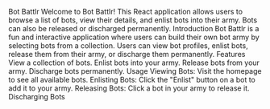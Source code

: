 Bot Battlr
Welcome to Bot Battlr! This React application allows users to browse a list of bots, view their details, and enlist bots into their army. Bots can also be released or discharged permanently.
Introduction
Bot Battlr is a fun and interactive application where users can build their own bot army by selecting bots from a collection. Users can view bot profiles, enlist bots, release them from their army, or discharge them permanently.
Features
View a collection of bots.
Enlist bots into your army.
Release bots from your army.
Discharge bots permanently.
Usage
Viewing Bots: Visit the homepage to see all available bots.
Enlisting Bots: Click the "Enlist" button on a bot to add it to your army.
Releasing Bots: Click a bot in your army to release it.
Discharging Bots
